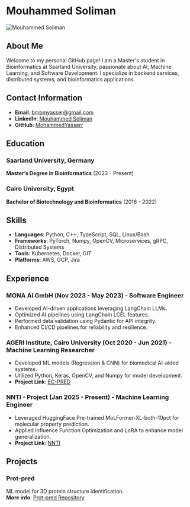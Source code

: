 # Mouhammed Soliman

![Mouhammed Soliman](mos_400_400.jpg)

## About Me

Welcome to my personal GitHub page! I am a Master's student in Bioinformatics at Saarland University, passionate about AI, Machine Learning, and Software Development. I specialize in backend services, distributed systems, and bioinformatics applications.

## Contact Information

- **Email**: bmbmyasser@gmail.com
- **LinkedIn**: [Mouhammed Soliman](https://www.linkedin.com/in/mouhammed-soliman/)
- **GitHub**: [MohammedYasserr](https://github.com/MohammedYasserr)

## Education

### Saarland University, Germany
**Master’s Degree in Bioinformatics** (2023 - Present)

### Cairo University, Egypt
**Bachelor of Biotechnology and Bioinformatics** (2016 - 2022)

## Skills

- **Languages**: Python, C++, TypeScript, SQL, Linux/Bash
- **Frameworks**: PyTorch, Numpy, OpenCV, Microservices, gRPC, Distributed Systems
- **Tools**: Kubernetes, Docker, GIT
- **Platforms**: AWS, GCP, Jira

## Experience

### MONA AI GmbH (Nov 2023 - May 2023) - Software Engineer
- Developed AI-driven applications leveraging LangChain LLMs.
- Optimized AI pipelines using LangChain LCEL features.
- Performed data validation using Pydantic for API integrity.
- Enhanced CI/CD pipelines for reliability and resilience.

### AGERI Institute, Cairo University (Oct 2020 - Jun 2021) - Machine Learning Researcher
- Developed ML models (Regression & CNN) for biomedical AI-aided systems.
- Utilized Python, Keras, OpenCV, and Numpy for model development.
- **Project Link**: [EC-PRED](https://github.com/MohammedYasserr/ec-pred)

### NNTI - Project (Jan 2025 - Present) - Machine Learning Engineer
- Leveraged HuggingFace Pre-trained MoLFormer-XL-both-10pct for molecular property prediction.
- Applied Influence Function Optimization and LoRA to enhance model generalization.
- **Project Link**: [NNTI](https://github.com/MohammedYasserr/nnti)

## Projects

### Prot-pred
ML model for 3D protein structure identification.  
**More info**: [Prot-pred Repository](https://github.com/MohammedYasserr/prot-pred)